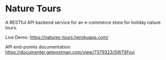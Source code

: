 # Nature Tours

A RESTful API backend service for an e-commerce store for holiday nature tours. 

Live Demo: https://natures-tours.herokuapp.com/

API end-poimts documentation: https://documenter.getpostman.com/view/7379323/SWT8fyuj
